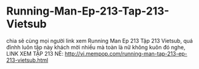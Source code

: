 Running-Man-Ep-213-Tap-213-Vietsub
==================================

chia sẽ cùng mọi người link xem Running Man Ep 213 Tập 213 Vietsub, quá đỉnhh luôn tập này khách mời nhiều mà toàn là nữ không kuôn đó nghe, LINK XEM TẬP 213 NÈ: http://vi.mempop.com/running-man-tap-213-ep-213-vietsub.html
